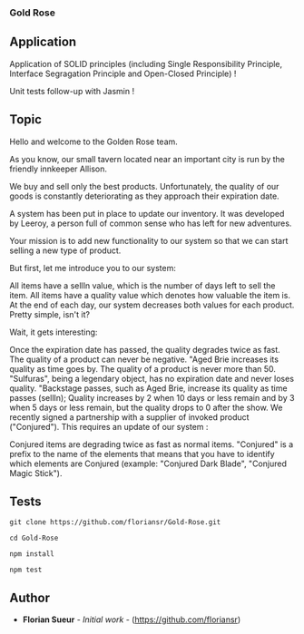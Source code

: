 ### Gold Rose

## Application

Application of SOLID principles (including Single Responsibility Principle, Interface Segragation Principle and Open-Closed Principle) !

Unit tests follow-up with Jasmin !

## Topic

Hello and welcome to the Golden Rose team.

As you know, our small tavern located near an important city is run by the friendly innkeeper Allison.

We buy and sell only the best products.
Unfortunately, the quality of our goods is constantly deteriorating as they approach their expiration date.

A system has been put in place to update our inventory.
It was developed by Leeroy, a person full of common sense who has left for new adventures.

Your mission is to add new functionality to our system so that we can start selling a new type of product.

But first, let me introduce you to our system:

All items have a sellIn value, which is the number of days left to sell the item.
All items have a quality value which denotes how valuable the item is.
At the end of each day, our system decreases both values for each product.
Pretty simple, isn't it?

Wait, it gets interesting:

Once the expiration date has passed, the quality degrades twice as fast.
The quality of a product can never be negative.
"Aged Brie increases its quality as time goes by.
The quality of a product is never more than 50.
"Sulfuras", being a legendary object, has no expiration date and never loses quality.
"Backstage passes, such as Aged Brie, increase its quality as time passes (sellIn); Quality increases by 2 when 10 days or less remain and by 3 when 5 days or less remain, but the quality drops to 0 after the show.
We recently signed a partnership with a supplier of invoked product ("Conjured").
This requires an update of our system :

Conjured items are degrading twice as fast as normal items.
"Conjured" is a prefix to the name of the elements that means that you have to identify which elements are Conjured (example: "Conjured Dark Blade", "Conjured Magic Stick").

## Tests

```
git clone https://github.com/floriansr/Gold-Rose.git
```

```
cd Gold-Rose
```

```
npm install
```

```
npm test
```

## Author

-   **Florian Sueur** - _Initial work_ - (https://github.com/floriansr)

